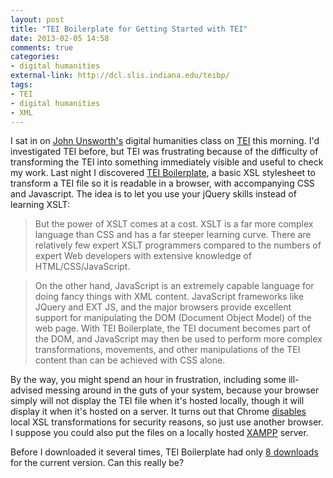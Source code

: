 ```yaml
---
layout: post
title: "TEI Boilerplate for Getting Started with TEI"
date: 2013-02-05 14:58
comments: true
categories: 
- digital humanities
external-link: http://dcl.slis.indiana.edu/teibp/
tags:
- TEI
- digital humanities
- XML
---
```


I sat in on [John Unsworth's][] digital humanities class on [TEI][] this
morning. I'd investigated TEI before, but TEI was frustrating because of
the difficulty of transforming the TEI into something immediately
visible and useful to check my work. Last night I discovered [TEI Boilerplate][], a basic XSL stylesheet to transform a TEI file so it is
readable in a browser, with accompanying CSS and Javascript. The idea is
to let you use your jQuery skills instead of learning XSLT:

<!--more-->

> But the power of XSLT comes at a cost. XSLT is a far more complex
> language than CSS and has a far steeper learning curve. There are
> relatively few expert XSLT programmers compared to the numbers of
> expert Web developers with extensive knowledge of HTML/CSS/JavaScript.

> On the other hand, JavaScript is an extremely capable language for
> doing fancy things with XML content. JavaScript frameworks like JQuery
> and EXT JS, and the major browsers provide excellent support for
> manipulating the DOM (Document Object Model) of the web page. With TEI
> Boilerplate, the TEI document becomes part of the DOM, and JavaScript
> may then be used to perform more complex transformations, movements,
> and other manipulations of the TEI content than can be achieved with
> CSS alone.

By the way, you might spend an hour in frustration, including some
ill-advised messing around in the guts of your system, because your
browser simply will not display the TEI file when it's hosted locally,
though it will display it when it's hosted on a server. It turns out
that Chrome [disables][] local XSL transformations for security reasons,
so just use another browser. I suppose you could also put the files on a
locally hosted [XAMPP][] server.

Before I downloaded it several times, TEI Boilerplate had only [8
downloads][] for the current version. Can this really be?

  [John Unsworth's]: https://twitter.com/unsworth
  [TEI]: http://www.tei-c.org/index.xml
  [TEI Boilerplate]: http://dcl.slis.indiana.edu/teibp/
  [disables]: http://stackoverflow.com/a/6251757
  [XAMPP]: http://www.apachefriends.org/en/xampp.html
  [8 downloads]: http://sourceforge.net/projects/teiboilerplate/files/
